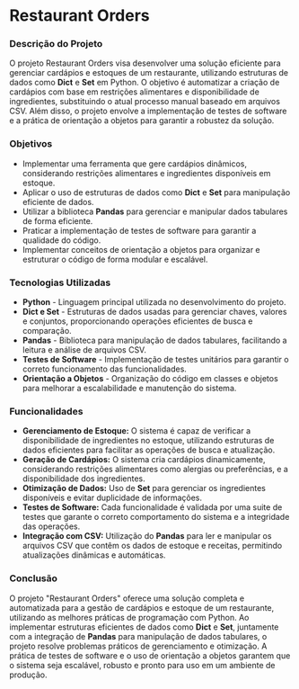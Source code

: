 # Restaurant Orders

<h3>Descrição do Projeto</h3>
<p>O projeto Restaurant Orders visa desenvolver uma solução eficiente para gerenciar cardápios e estoques de um restaurante, utilizando estruturas de dados como <strong>Dict</strong> e <strong>Set</strong> em Python. O objetivo é automatizar a criação de cardápios com base em restrições alimentares e disponibilidade de ingredientes, substituindo o atual processo manual baseado em arquivos CSV. Além disso, o projeto envolve a implementação de testes de software e a prática de orientação a objetos para garantir a robustez da solução.</p>

<h3>Objetivos</h3>
<ul>
  <li>Implementar uma ferramenta que gere cardápios dinâmicos, considerando restrições alimentares e ingredientes disponíveis em estoque.</li>
  <li>Aplicar o uso de estruturas de dados como <strong>Dict</strong> e <strong>Set</strong> para manipulação eficiente de dados.</li>
  <li>Utilizar a biblioteca <strong>Pandas</strong> para gerenciar e manipular dados tabulares de forma eficiente.</li>
  <li>Praticar a implementação de testes de software para garantir a qualidade do código.</li>
  <li>Implementar conceitos de orientação a objetos para organizar e estruturar o código de forma modular e escalável.</li>
</ul>

<h3>Tecnologias Utilizadas</h3>
<ul>
  <li><strong>Python</strong> - Linguagem principal utilizada no desenvolvimento do projeto.</li>
  <li><strong>Dict e Set</strong> - Estruturas de dados usadas para gerenciar chaves, valores e conjuntos, proporcionando operações eficientes de busca e comparação.</li>
  <li><strong>Pandas</strong> - Biblioteca para manipulação de dados tabulares, facilitando a leitura e análise de arquivos CSV.</li>
  <li><strong>Testes de Software</strong> - Implementação de testes unitários para garantir o correto funcionamento das funcionalidades.</li>
  <li><strong>Orientação a Objetos</strong> - Organização do código em classes e objetos para melhorar a escalabilidade e manutenção do sistema.</li>
</ul>

<h3>Funcionalidades</h3>
<ul>
  <li><strong>Gerenciamento de Estoque:</strong> O sistema é capaz de verificar a disponibilidade de ingredientes no estoque, utilizando estruturas de dados eficientes para facilitar as operações de busca e atualização.</li>
  <li><strong>Geração de Cardápios:</strong> O sistema cria cardápios dinamicamente, considerando restrições alimentares como alergias ou preferências, e a disponibilidade dos ingredientes.</li>
  <li><strong>Otimização de Dados:</strong> Uso de <strong>Set</strong> para gerenciar os ingredientes disponíveis e evitar duplicidade de informações.</li>
  <li><strong>Testes de Software:</strong> Cada funcionalidade é validada por uma suite de testes que garante o correto comportamento do sistema e a integridade das operações.</li>
  <li><strong>Integração com CSV:</strong> Utilização do <strong>Pandas</strong> para ler e manipular os arquivos CSV que contêm os dados de estoque e receitas, permitindo atualizações dinâmicas e automáticas.</li>
</ul>

<h3>Conclusão</h3>
<p>O projeto "Restaurant Orders" oferece uma solução completa e automatizada para a gestão de cardápios e estoque de um restaurante, utilizando as melhores práticas de programação com Python. Ao implementar estruturas eficientes de dados como <strong>Dict</strong> e <strong>Set</strong>, juntamente com a integração de <strong>Pandas</strong> para manipulação de dados tabulares, o projeto resolve problemas práticos de gerenciamento e otimização. A prática de testes de software e o uso de orientação a objetos garantem que o sistema seja escalável, robusto e pronto para uso em um ambiente de produção.</p>
